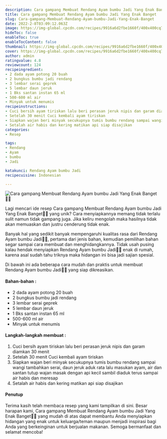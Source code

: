 ```yaml
---
description: Cara gampang Membuat Rendang Ayam bumbu Jadi Yang Enak Banget"
title: Cara gampang Membuat Rendang Ayam bumbu Jadi Yang Enak Banget
slug: Cara-gampang-Membuat-Rendang-Ayam-bumbu-Jadi-Yang-Enak-Banget
date: 2022-2-8T03:09:12.063Z
image: https://img-global.cpcdn.com/recipes/9916a6d2fbe1660f/400x400cq70/photo.jpg
hideToc: false
enableToc: true
enableTocContent: false
thumbnail: https://img-global.cpcdn.com/recipes/9916a6d2fbe1660f/400x400cq70/photo.jpg
cover: https://img-global.cpcdn.com/recipes/9916a6d2fbe1660f/400x400cq70/photo.jpg
author: admin
ratingvalue: 4.8
reviewcount: 124
recipeingredient:
- 2 dada ayam potong 20 buah
- 2 bungkus bumbu jadi rendang
- 3 lembar serai geprek
- 5 lembar daun jeruk
- 1 Bks santan instan 65 ml
- 500-600 ml air
- Minyak untuk menumis
recipeinstructions:
- Cuci bersih ayam tiriskan lalu beri perasan jeruk nipis dan garam diamkan 30 menit
- Setelah 30 menit Cuci kembali ayam tiriskan
- Siapkan wajan beri minyak secukupnya tumis bumbu rendang sampai wangi tambahkan serai, daun jeruk aduk rata lalu masukan ayam, air dan santan tutup wajan masak dengan api kecil sambil diaduk terus sampai air habis dan meresap
- Setalah air habis dan kering matikan api siap disajikan
categories:
- Resep

tags:
- Rendang
- Ayam
- bumbu
- Jadi

katakunci: Rendang Ayam bumbu Jadi
recipecuisine: Indonesian

---
```


![Cara gampang Membuat Rendang Ayam bumbu Jadi Yang Enak Banget👩‍🍳](https://img-global.cpcdn.com/recipes/9916a6d2fbe1660f/400x400cq70/photo.jpg)

Lagi mencari ide resep Cara gampang Membuat Rendang Ayam bumbu Jadi Yang Enak Banget👩‍🍳 yang unik? Cara menyiapkannya memang tidak terlalu sulit namun tidak gampang juga. Jika keliru mengolah maka hasilnya tidak akan memuaskan dan justru cenderung tidak enak.

Banyak hal yang sedikit banyak mempengaruhi kualitas rasa dari Rendang Ayam bumbu Jadi👩‍🍳, pertama dari jenis bahan, kemudian pemilihan bahan segar sampai cara membuat dan menghidangkannya. Tidak usah pusing kalau hendak menyiapkan Rendang Ayam bumbu Jadi👩‍🍳 enak di rumah, karena asal sudah tahu triknya maka hidangan ini bisa jadi sajian spesial.

Di bawah ini ada beberapa cara mudah dan praktis untuk membuat Rendang Ayam bumbu Jadi👩‍🍳 yang siap dikreasikan.

<!--inarticleads1-->

#### Bahan-bahan :

- 2 dada ayam potong 20 buah
- 2 bungkus bumbu jadi rendang
- 3 lembar serai geprek
- 5 lembar daun jeruk
- 1 Bks santan instan 65 ml
- 500-600 ml air
- Minyak untuk menumis

<!--inarticleads2-->

#### Langkah-langkah membuat :

1. Cuci bersih ayam tiriskan lalu beri perasan jeruk nipis dan garam diamkan 30 menit
1. Setelah 30 menit Cuci kembali ayam tiriskan
1. Siapkan wajan beri minyak secukupnya tumis bumbu rendang sampai wangi tambahkan serai, daun jeruk aduk rata lalu masukan ayam, air dan santan tutup wajan masak dengan api kecil sambil diaduk terus sampai air habis dan meresap
1. Setalah air habis dan kering matikan api siap disajikan

#### Penutup

Terima kasih telah membaca resep yang kami tampilkan di sini. Besar harapan kami, Cara gampang Membuat Rendang Ayam bumbu Jadi Yang Enak Banget👩‍🍳 yang mudah di atas dapat membantu Anda menyiapkan hidangan yang enak untuk keluarga/teman maupun menjadi inspirasi bagi Anda yang berkeinginan untuk berjualan makanan. Semoga bermanfaat dan selamat mencoba!
